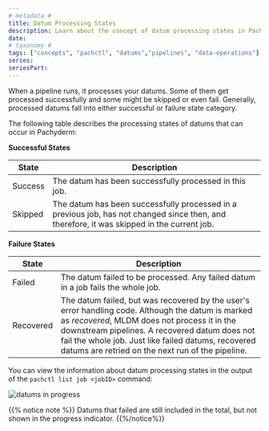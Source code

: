 ```yaml
---
# metadata # 
title: Datum Processing States
description: Learn about the concept of datum processing states in Pachyderm. 
date: 
# taxonomy #
tags: ["concepts", "pachctl", "datums","pipelines", "data-operations"]
series:
seriesPart:
--- 
```


When a pipeline runs, it processes your datums. Some of them get processed successfully and some might be skipped or even fail. Generally, processed datums fall into either successful or failure state category.

The following table describes the processing states of datums that can occur in Pachyderm:

**Successful States**

| State      | Description |
| ---------- | ----------- |
| Success    | The datum has been successfully processed in this job. |
| Skipped    | The datum has been successfully processed in a previous job, has not changed since then, and therefore, it was skipped in the current job. |

**Failure States**

| State      | Description |
| ---------- | ----------- |
| Failed     | The datum failed to be processed. Any failed datum in a job fails the whole job. |
| Recovered  | The datum failed, but was recovered by the user's error handling code. Although the datum is marked as *recovered*, MLDM does not process it in the downstream pipelines. A recovered datum does not fail the whole job. Just like failed datums, recovered datums are retried on the next run of the pipeline. |

You can view the information about datum processing states in the output of
the `pachctl list job <jobID>` command:

![datums in progress](/images/datums_in_progress.png)

{{% notice note %}}
Datums that failed are still included in the total, but not shown in the progress indicator.
{{%/notice%}}
